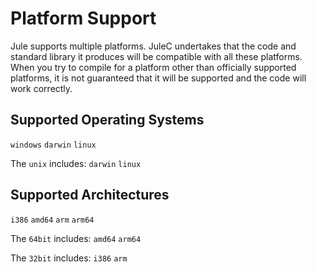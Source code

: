 # Platform Support
Jule supports multiple platforms. JuleC undertakes that the code and standard library it produces will be compatible with all these platforms. When you try to compile for a platform other than officially supported platforms, it is not guaranteed that it will be supported and the code will work correctly. 

## Supported Operating Systems
`windows` `darwin` `linux`

The `unix` includes: `darwin` `linux`

## Supported Architectures
`i386` `amd64` `arm` `arm64`

The `64bit` includes: `amd64` `arm64`

The `32bit` includes: `i386` `arm`
